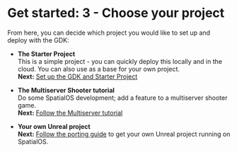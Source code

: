 # Get started: 3 - Choose your project

From here, you can decide which project you would like to set up and deploy with the GDK:

* **The Starter Project** <br/>
This is a simple project - you can quickly deploy this locally and in the cloud. You can also use as a base for your own project.<br/>
**Next:** [Set up the GDK and Starter Project]({{urlRoot}}/content/get-started/gdk-and-starter-project)

* **The Multiserver Shooter tutorial** <br/>
Do some SpatialOS development; add a feature to a multiserver shooter game.<br/>
**Next:** [Follow the Multiserver tutorial]({{urlRoot}}/content/get-started/tutorial)

* **Your own Unreal project** <br/>
**Next:** [Follow the porting guide]({{urlRoot}}/content/porting-unreal-project-to-gdk) to get your own Unreal project running on SpatialOS.
